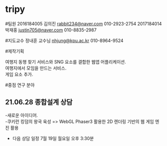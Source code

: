 # tripy

#팀원 
2016184005 김의진 rabbit234@naver.com 010-2923-2754
2017184014 박재홍 justin705@naver.com 010-8835-2987

#지도교수
정내훈 교수님 nhjung@kpu.ac.kr 010-8964-9524

#제작기획

여행지 동행 찾기 서비스와 SNG 요소를 결합한 웹앱 어플리케이션.<br>
여행지에서 모임을 만드는 서비스.<br>
게임 요소 추가.<br>

#중점 연구 분야


 21.06.28 종합설계 상담
----------------------
-새로운 아이디어.<br>
 -쿠키런 킹덤의 왕국 육성 => WebGL Phaser3 활용한 2D 렌더링 기반의 웹 게임 엔진 활용 <br>
 - 다음 상담 일정 7월 19일 월요일 오후 3:30분
